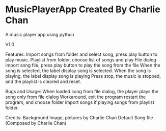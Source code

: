 # MusicPlayerApp Created By Charlie Chan
A music player app using python

V1.0

Features:
Import songs from folder and select song, press play button to play music.
Playlist from folder, choose list of songs and play
File dialog import song file, press play button to play the song from the file
When the song is selected, the label display song is selected. 
When the song is playing, the label display song is playing
Press stop, the music is stopped, and the playlist is cleared and reset.

Bugs and Usage:
When loaded song from file dialog, the player plays the song only from file dialog
Workaround, exit the program restart the program, and choose folder import songs if playing songs from playlist folder.


Credits:
Background Image, pictures by Charlie Chan
Default Song file (Composed by Charlie Chan)




